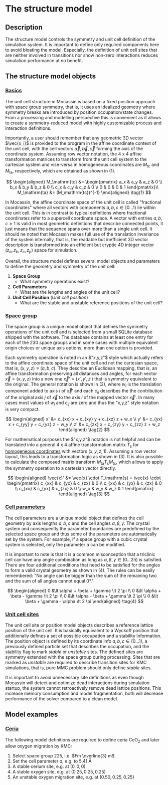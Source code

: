 # The structure model

## Description

The structure model controls the symmetry and unit cell definition of the simulation system. It is important to define only required components here to avoid bloating the model. Especially, the definition of unit cell sites that are neither involved in transitions nor show non-zero interactions reduces simulation performance at no benefit.

## The structure model objects

### [Basics](#basics)

The unit cell structure in Mocassin is based on a fixed position approach with space group symmetry, that is, it uses an idealized geometry where symmetry breaks are introduced by position occupation/state changes. From a processing and modelling perspective this is convenient as it allows to create a symmetry-reduced model with highly customizable process and interaction definitions.

Importantly, a user should remember that any geometric 3D vector $\vec{x_i}$ is provided to the program in the affine coordinate context of the unit cell, with the cell vectors $\vec{a},\vec{b},\vec{c}$ forming the axis of the coordinate system. Assuming row vector notation, the 4 x 4 affine transformation matrices to transform from the unit cell system to the cartesian system and vise-versa in homogeneous coordinates are $M_\mathrm{tc}$ and $M_\mathrm{ta}$, respectively, which are obtained as shown in (1).

$$
\begin{aligned}
    M_\mathrm{tc} &=
    \begin{pmatrix}
        a_x & a_y & a_z & 0 \\
        b_x & b_y & b_z & 0 \\
        c_x & c_y & c_z & 0 \\
        0 & 0 & 0 & 1
    \end{pmatrix}\\
    M_\mathrm{ta} &= (M_\mathrm{tc})^{-1}
\end{aligned}
\tag{1}
$$

In Mocassin, the affine coordinate space of the unit cell is called "fractional coordinates" where all vectors with components $a,b,c \in [0...1)$ lie within the unit cell. This is in contrast to typical definitions where fractional coordinates refer to a supercell coordinate space. A vector with entries $a,b,c \ge 1$ is valid in most geometric definitions that describe connected points, it just means that the sequence spans over more than a single unit cell. It should ne noted that Mocassin makes full use of the translation invariance of the system internally, that is, the readable but inefficient 3D vector description is transformed into an efficient but cryptic 4D integer vector $(z_a,z_b,z_c,z_p)$ space for simulation.

Overall, the structure model defines several model objects and parameters to define the geometry and symmetry of the unit cell:

1. **Space Group**
   - What symmetry operations exist?
2. **Cell Parameters**
   - What are the lengths and angles of the unit cell?
3. **Unit Cell Position** (*Unit cell position*)
   - What are the stable and unstable reference positions of the unit cell?

### [Space group](#space-group)

The space group is a unique model object that defines the symmetry operations of the unit cell and is selected from a small SQLite database shipped with the software. The database contains at least one entry for each of the 230 space groups and in some cases with multiple equivalent origin choices or unique axis options, more than one option is provided.

Each symmetry operation is noted in an $"x,y,z"$ style which actually refers to the affine coordinate space of the unit cell and not the cartesian space, that is, $(x,y,z) \equiv (a,b,c)$. They describe an Euclidean mapping, that is, an affine transformation preserving all distances and angles, for each vector $\vec{x} = (x,y,z)$ into a new one $\vec{x}' = (x',y',z')$ that is symmetry equivalent to the original. The general notation is shown in (2), where $w_i$ is the translation component added to axis $i$ of $\vec{x}'$ and each $c_{ij}$ describes the the contribution of the original axis $j$ of $\vec{x}$ to the axis $i$ of the mapped vector $\vec{x}'$. In many cases most values of $w_i$ and $c_{ij}$ are zero and thus the "x,y,z" style notation is very compact.

$$
\begin{aligned}
    x' &= c_{xx} x + c_{xy} y + c_{xz} z + w_x \\
    y' &= c_{yx} x + c_{yy} y + c_{yz} z + w_y \\
    z' &= c_{zx} x + c_{zy} y + c_{zz} z + w_z
\end{aligned}
\tag{2}
$$

For mathematical purposes the $"x,y,z"$ notation is not helpful and can be translated into a general 4 x 4 affine transformation matrix $T_\mathrm{s}$ for [homogeneous coordinates](https://en.wikipedia.org/wiki/Homogeneous_coordinates) with vectors $(x,y,z,1)$. Assuming a row vector layout, this leads to a transformation logic as shown in (3). It is also possible to calculate the composed matrix transform $M_\mathrm{ta} T_\mathrm{s} M_\mathrm{tc}$, which allows to apply the symmetry operation to a cartesian vector directly.

$$
\begin{aligned}
    \vec{x}' &= \vec{x} \cdot T_\mathrm{s} = \vec{x} \cdot 
    \begin{pmatrix}
        c_{xx} & c_{yx} & c_{zx} & 0 \\
        c_{xx} & c_{yx} & c_{zx} & 0 \\
        c_{xx} & c_{yx} & c_{zx} & 0 \\
        w_x & w_y & w_z & 1
    \end{pmatrix} 
\end{aligned}
\tag{3}
$$

### [Cell parameters](#cell-parameters)

The cell parameters are a unique model object that defines the cell geometry by axis lengths $a,b,c$ and the cell angles $\alpha,\beta,\gamma$. The crystal system and consequently the parameter boundaries are predefined by the selected space group and thus some of the parameters are automatically set by the system. For example, if a space group with a cubic crystal system is selected, only the parameter $a$ can be modified.

It is important to note is that it is a common misconception that a triclinic cell can have any angle combination as long as $\alpha, \beta, \gamma \in (0...2\pi)$ is satisfied. There are four additional conditions that need to be satisfied for the angles to form a valid crystal geometry as shown in (4). The rules can be easily remembered: "No angle can be bigger than the sum of the remaining two and the sum of all angles cannot equal 0°."

$$
\begin{aligned}
    0 &\lt \alpha + \beta + \gamma \lt 2 \pi \\
    0 &\lt \alpha + \beta - \gamma \lt 2 \pi \\
    0 &\lt \alpha - \beta + \gamma \lt 2 \pi \\
    0 &\lt \beta + \gamma - \alpha \lt 2 \pi
\end{aligned}
\tag{4}
$$

### [Unit cell sites](#unit-cell-sites)

The unit cell site or position model objects describes a reference lattice position of the unit cell. It is basically equivalent to a Wyckoff position that additionally defines a set of possible occupation and a stability information. The position object is defined by its coordinate info $a,b,c \in [0...1)$, a previously defined particle set that describes the occupation, and the stability flag to mark *stable* or *unstable* sites. The defined sites are symmetry extended with the space group during processing. Sites that are marked as *unstable* are required to describe transition sites for KMC simulations, that is, pure MMC problem should only define *stable* sites.

It is important to avoid unnecessary site definitions as even though Mocassin will detect and optimize dead interactions during simulation startup, the system cannot retroactively remove dead lattice positions. This increase memory consumption and model fragmentation, both will decrease performance of the solver compared to a clean model.

## Model examples

### [Ceria](#ceria)

The following model definitions are required to define ceria $\mathrm{CeO_2}$ and later allow oxygen migration by KMC:

1. Select space group 225, i.e. $Fm \overline{3} m$
2. Set the cell parameter $a$, e.g. to $5.41~\mathrm{\mathring{A}}$
3. A stable cerium site, e.g. at $(0,0,0)$
4. A stable oxygen site, e.g. at $(0.25,0.25,0.25)$
5. An unstable oxygen migration site, e.g. at $(0.50,0.25,0.25)$